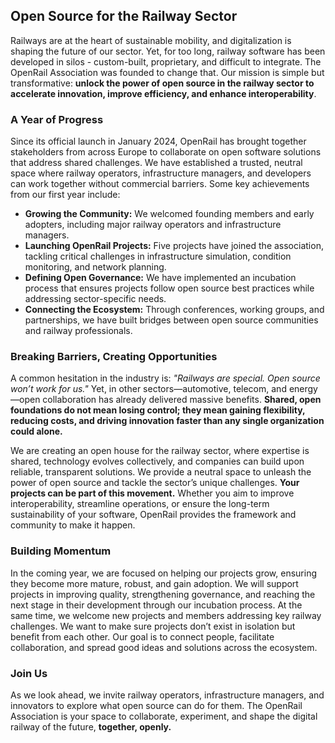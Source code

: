 ## Open Source for the Railway Sector

Railways are at the heart of sustainable mobility, and digitalization is shaping the future of our sector. Yet, for too long, railway software has been developed in silos - custom-built, proprietary, and difficult to integrate. The OpenRail Association was founded to change that. Our mission is simple but transformative: **unlock the power of open source in the railway sector to accelerate innovation, improve efficiency, and enhance interoperability**.

### A Year of Progress

Since its official launch in January 2024, OpenRail has brought together stakeholders from across Europe to collaborate on open software solutions that address shared challenges. We have established a trusted, neutral space where railway operators, infrastructure managers, and developers can work together without commercial barriers. Some key achievements from our first year include:

* **Growing the Community:** We welcomed founding members and early adopters, including major railway operators and infrastructure managers.
* **Launching OpenRail Projects:** Five projects have joined the association, tackling critical challenges in infrastructure simulation, condition monitoring, and network planning.
* **Defining Open Governance:** We have implemented an incubation process that ensures projects follow open source best practices while addressing sector-specific needs.
* **Connecting the Ecosystem:** Through conferences, working groups, and partnerships, we have built bridges between open source communities and railway professionals.

### Breaking Barriers, Creating Opportunities

A common hesitation in the industry is: *"Railways are special. Open source won’t work for us."* Yet, in other sectors—automotive, telecom, and energy—open collaboration has already delivered massive benefits. **Shared, open foundations do not mean losing control; they mean gaining flexibility, reducing costs, and driving innovation faster than any single organization could alone.**

We are creating an open house for the railway sector, where expertise is shared, technology evolves collectively, and companies can build upon reliable, transparent solutions. We provide a neutral space to unleash the power of open source and tackle the sector’s unique challenges. **Your projects can be part of this movement.** Whether you aim to improve interoperability, streamline operations, or ensure the long-term sustainability of your software, OpenRail provides the framework and community to make it happen.

### Building Momentum

In the coming year, we are focused on helping our projects grow, ensuring they become more mature, robust, and gain adoption. We will support projects in improving quality, strengthening governance, and reaching the next stage in their development through our incubation process. At the same time, we welcome new projects and members addressing key railway challenges. We want to make sure projects don’t exist in isolation but benefit from each other. Our goal is to connect people, facilitate collaboration, and spread good ideas and solutions across the ecosystem.

### Join Us

As we look ahead, we invite railway operators, infrastructure managers, and innovators to explore what open source can do for them. The OpenRail Association is your space to collaborate, experiment, and shape the digital railway of the future, **together, openly.**
